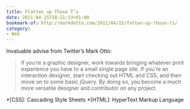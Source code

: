 ```yaml
---
title: Flatten up Those T’s
date: 2011-04-15T18:21:13+01:00
bookmark-of: http://markdotto.com/2011/04/15/fatten-up-those-ts/
category:
- Web
---
```

Invaluable advise from Twitter’s Mark Otto:

> If you’re a graphic designer, work towards bringing whatever print experience you have to a small single page site. If you’re an interaction designer, start checking out HTML and CSS, and then move on to some basic jQuery. By doing so, you become a much more versatile designer and contributor on any project.

*[CSS]: Cascading Style Sheets
*[HTML]: HyperText Markup Language
